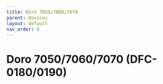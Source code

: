 ```yaml
---
title: Doro 7050/7060/7070
parent: Devices
layout: default
nav_order: 8
---
```

# Doro 7050/7060/7070 (DFC-0180/0190)